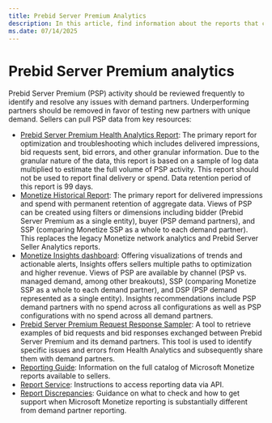 ```yaml
---
title: Prebid Server Premium Analytics
description: In this article, find information about the reports that can retrieve Prebid Server Premium (PSP) activity.
ms.date: 07/14/2025
---
```


# Prebid Server Premium analytics

Prebid Server Premium (PSP) activity should be reviewed frequently to identify and resolve any issues with demand partners. Underperforming partners should be removed in favor of testing new partners with unique demand. Sellers can pull PSP data from key resources:

- [Prebid Server Premium Health Analytics Report](prebid-server-premium-health-analytics-report.md): The primary report for optimization and troubleshooting which includes delivered impressions, bid requests sent, bid errors, and other granular information. Due to the granular nature of the data, this report is based on a sample of log data multiplied to estimate the full volume of PSP activity. This report should not be used to report final delivery or spend. Data retention period of this report is 99 days.
- [Monetize Historical Report](monetize-historical-reporting.md): The primary report for delivered impressions and spend with permanent retention of aggregate data. Views of PSP can be created using filters or dimensions including bidder (Prebid Server Premium as a single entity), buyer (PSP demand partners), and SSP (comparing Monetize SSP as a whole to each demand partner). This replaces the legacy Monetize network analytics and Prebid Server Seller Analytics reports.
- [Monetize Insights dashboard](monetize-insights-for-publishers.md): Offering visualizations of trends and actionable alerts, Insights offers sellers multiple paths to optimization and higher revenue. Views of PSP are available by channel (PSP vs. managed demand, among other breakouts), SSP (comparing Monetize SSP as a whole to each demand partner), and DSP (PSP demand represented as a single entity). Insights recommendations include PSP demand partners with no spend across all configurations as well as PSP configurations with no spend across all demand partners.
- [Prebid Server Premium Request Response Sampler](prebid-server-premium-request-response-sampler.md): A tool to retrieve examples of bid requests and bid responses exchanged between Prebid Server Premium and its demand partners. This tool is used to identify specific issues and errors from Health Analytics and subsequently share them with demand partners.
- [Reporting Guide](reporting-guide.md): Information on the full catalog of Microsoft Monetize reports available to sellers.
- [Report Service](../digital-platform-api/report-service.md): Instructions to access reporting data via API.
- [Report Discrepancies](report-discrepancies.md): Guidance on what to check and how to get support when Microsoft Monetize reporting is substantially different from demand partner reporting.
